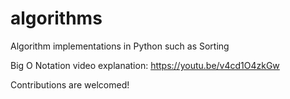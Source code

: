 # algorithms
Algorithm implementations in Python such as Sorting

Big O Notation video explanation:
https://youtu.be/v4cd1O4zkGw

Contributions are welcomed!